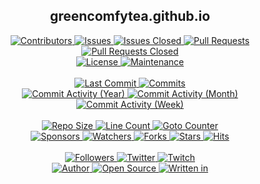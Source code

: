 <p align="center">
	<h2 align="center"><b>greencomfytea.github.io</b></h2>
</p>

<p align="center">
	<a href="https://github.com/greencomfytea/greencomfytea.github.io/graphs/contributors">
		<img alt="Contributors" src="https://custom-icon-badges.demolab.com/github/contributors/greencomfytea/greencomfytea.github.io?logo=person-add" />
	</a>
	<a href="https://github.com/greencomfytea/greencomfytea.github.io/issues">
		<img alt="Issues" src="https://custom-icon-badges.demolab.com/github/issues/greencomfytea/greencomfytea.github.io?logo=issue-opened" />
	</a>
	<a href="https://github.com/greencomfytea/greencomfytea.github.io/issues">
		<img alt="Issues Closed" src="https://custom-icon-badges.demolab.com/github/issues-closed/greencomfytea/greencomfytea.github.io?logo=issue-closed" />
	</a>
	<a href="https://github.com/greencomfytea/greencomfytea.github.io/pulls">
		<img alt="Pull Requests" src="https://custom-icon-badges.demolab.com/github/issues-pr/greencomfytea/greencomfytea.github.io?logo=git-pull-request" />
	</a>
	<a href="https://github.com/greencomfytea/greencomfytea.github.io/pulls">
		<img alt="Pull Requests Closed" src="https://custom-icon-badges.demolab.com/github/issues-pr-closed/greencomfytea/greencomfytea.github.io?logo=git-pull-request-closed" />
	</a>
	<br>
	<a href="https://github.com/greencomfytea/greencomfytea.github.io/blob/main/LICENSE">
		<img alt="License" src="https://custom-icon-badges.demolab.com/github/license/greencomfytea/greencomfytea.github.io?logo=law" />
	</a>
	<a href="">
		<img alt="Maintenance" src="https://custom-icon-badges.demolab.com/maintenance/yes/2023?logo=tools" />
	</a>
	<br>
	<br>
	<a href="https://github.com/greencomfytea/greencomfytea.github.io/commits/main">
		<img alt="Last Commit" src="https://custom-icon-badges.demolab.com/github/last-commit/greencomfytea/greencomfytea.github.io?logo=git-commit" />
	</a>
	<a href="https://github.com/greencomfytea/greencomfytea.github.io/commits/main">
		<img alt="Commits" src="https://custom-icon-badges.demolab.com/github/commit-activity/t/greencomfytea/greencomfytea.github.io?logo=git-commit" />
	</a>
	<br>
	<a href="https://github.com/greencomfytea/greencomfytea.github.io/graphs/commit-activity">
		<img alt="Commit Activity (Year)" src="https://custom-icon-badges.demolab.com/github/commit-activity/y/greencomfytea/greencomfytea.github.io?logo=pulse" />
	</a>
	<a href="https://github.com/greencomfytea/greencomfytea.github.io/graphs/commit-activity">
		<img alt="Commit Activity (Month)" src="https://custom-icon-badges.demolab.com/github/commit-activity/m/greencomfytea/greencomfytea.github.io?logo=pulse" />
	</a>
	<a href="https://github.com/greencomfytea/greencomfytea.github.io/graphs/commit-activity">
		<img alt="Commit Activity (Week)" src="https://custom-icon-badges.demolab.com/github/commit-activity/w/greencomfytea/greencomfytea.github.io?logo=pulse" />
	</a>
	<br>
	<br>
	<a href="">
		<img alt="Repo Size" src="https://custom-icon-badges.demolab.com/github/repo-size/greencomfytea/greencomfytea.github.io?logo=database" />
	</a>
	<a href="">
		<img alt="Line Count" src="https://sloc.xyz/github/greencomfytea/greencomfytea.github.io" />
	</a>
	<a href="">
		<img alt="Goto Counter" src="https://custom-icon-badges.demolab.com/github/search/greencomfytea/greencomfytea.github.io/goto?logo=git-compare" />
	</a>
	<br>
	<a href="https://github.com/sponsors/greencomfytea">
		<img alt="Sponsors" src="https://custom-icon-badges.demolab.com/github/sponsors/greencomfytea?logo=heart" />
	</a>
	<a href="https://github.com/GreenComfyTea/greencomfytea.github.io/watchers">
		<img alt="Watchers" src="https://custom-icon-badges.demolab.com/github/watchers/greencomfytea/greencomfytea.github.io?logo=eye" />
	</a>
	<a href="https://github.com/greencomfytea/greencomfytea.github.io/forks">
		<img alt="Forks" src="https://custom-icon-badges.demolab.com/github/forks/greencomfytea/greencomfytea.github.io?logo=repo-forked" />
	</a>
	<a href="https://github.com/greencomfytea/greencomfytea.github.io/stargazers">
		<img alt="Stars" src="https://custom-icon-badges.demolab.com/github/stars/greencomfytea/greencomfytea.github.io?logo=star" />
	</a>
	<a href="https://github.com/greencomfytea/greencomfytea.github.io/graphs/traffic">
		<img alt="Hits" src="https://custom-icon-badges.demolab.com/endpoint?url=https://hits.dwyl.com/greencomfytea/greencomfytea.github.io.json?color=blue&logo=eye" />
	</a>
	<br>
	<br>
	<a href="https://github.com/greencomfytea?tab=followers">
		<img alt="Followers" src="https://custom-icon-badges.demolab.com/github/followers/greencomfytea?logo=people" />
	</a>
	<a href="https://twitter.com/greencomfytea">
		<img alt="Twitter" src="https://img.shields.io/twitter/follow/greencomfytea?logo=twitter" />
	</a>
	<a href="https://www.twitch.tv/greencomfytea">
		<img alt="Twitch" src="https://img.shields.io/twitch/status/greencomfytea?logo=twitch" />
	</a>
	<br>
	<a href="https://github.com/greencomfytea">
		<img alt="Author" src="https://custom-icon-badges.demolab.com/badge/author-GreenComfyTea-green?logo=person" />
	</a>
	<a href="https://github.com/topics/open-source">
		<img alt="Open Source" src="https://img.shields.io/badge/open%20source-%20yes-brightgreen?logo=openvpn" />
	</a>
	<a href="https://cursey.github.io/reframework-book/index.html#lua-scripting">
		<img alt="Written in" src="https://custom-icon-badges.demolab.com/badge/written in-html | css | js-f1e05a?logo=terminal" />
	</a>
</p>
